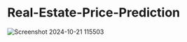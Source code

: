 # Real-Estate-Price-Prediction

![Screenshot 2024-10-21 115503](https://github.com/user-attachments/assets/e6a7bbd7-bbe2-4601-8cbf-15eec51f649e)
